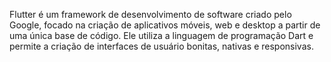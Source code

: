 Flutter é um framework de desenvolvimento de software criado pelo Google, focado na criação de aplicativos móveis, web e desktop a partir de uma única base de código.
Ele utiliza a linguagem de programação Dart e permite a criação de interfaces de usuário bonitas, nativas e responsivas.
